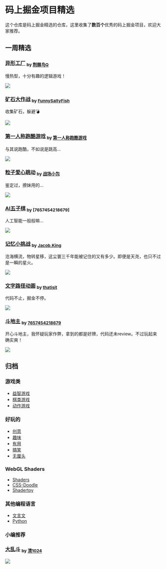 # 码上掘金项目精选

这个仓库是码上掘金精选的仓库，这里收集了**数百个**优秀的码上掘金项目，欢迎大家推荐。

## 一周精选

### [异形工厂](https://code.juejin.cn/pen/7157617542360465416) <sub> by [荆棘鸟Q](https://juejin.cn/user/1055183736157998) </sub>

慢热型，十分有趣的逻辑游戏！

![](https://p6-juejin.byteimg.com/tos-cn-i-k3u1fbpfcp/3d4e046dbb0445ce92ae782328a4b51b~tplv-k3u1fbpfcp-no-mark:400:400:400:0.awebp?1)

### [矿石大作战](https://code.juejin.cn/pen/7158032150456401951) <sub> by [FunnySaltyFish](https://juejin.cn/user/2673613109214333)</sub>

收集矿石，躲避💣

![](https://p9-juejin.byteimg.com/tos-cn-i-k3u1fbpfcp/1c1f0bb84f2b461b8d1e991eaa8a2c6b~tplv-k3u1fbpfcp-no-mark:400:400:400:0.awebp?)

### [第一人称跑酷游戏](https://code.juejin.cn/pen/7158651682354626591) <sub> by [第一人称跑酷游戏](https://code.juejin.cn/pen/7158651682354626591)</sub>

与其说跑酷，不如说是跳高…

![](https://p1-juejin.byteimg.com/tos-cn-i-k3u1fbpfcp/49ba4ae18b3a42209f54c31970e2b082~tplv-k3u1fbpfcp-no-mark:400:400:400:0.awebp?)

### [粒子爱心跳动](https://code.juejin.cn/pen/7165310573574848545) <sub> by [战场小包](https://juejin.cn/user/4424090519078430) </sub>

鉴定过，撩妹用的…

![](https://p1-juejin.byteimg.com/tos-cn-i-k3u1fbpfcp/bfc9ca4204f744c28a6e6f8aaa3ff08e~tplv-k3u1fbpfcp-no-mark:400:400:400:0.awebp?)

### [AI五子棋](https://code.juejin.cn/pen/7165504719518400526) <sub> by [7657454218679]</sub>

人工智能一般般嘛…

![](https://p6-juejin.byteimg.com/tos-cn-i-k3u1fbpfcp/6b7948f462404f8bbcc2089d254a5a70~tplv-k3u1fbpfcp-no-mark:400:400:400:0.awebp?)

### [记忆小挑战](https://code.juejin.cn/pen/7165762487818649638) <sub> by [Jacob.King](https://juejin.cn/user/3227821868326935)</sub>

沧海横流，物转星移，这尘寰三千年能被记住的又有多少。即便是天尧，也只不过是一瞬的星火。

![](https://p9-juejin.byteimg.com/tos-cn-i-k3u1fbpfcp/5f991511552d47bfb1505645c8d92343~tplv-k3u1fbpfcp-no-mark:400:400:400:0.awebp?)

### [文字路径动画](https://code.juejin.cn/pen/7160935003981873188) <sub> by [thatisit](https://juejin.cn/user/2330620383466893)</sub>

代码不止，掘金不停。

![](https://p9-juejin.byteimg.com/tos-cn-i-k3u1fbpfcp/b8f77ca41b944575a2af6bfc9f60bee3~tplv-k3u1fbpfcp-no-mark:400:400:400:0.awebp?)

### [斗地主](https://code.juejin.cn/pen/7165866010870808590) <sub> by [7657454218679](https://juejin.cn/user/3787146891108654)</sub>

开心斗地主，我怀疑玩家作弊，拿到的都是好牌，代码还未review。不过玩起来确实爽！

![](https://p9-juejin.byteimg.com/tos-cn-i-k3u1fbpfcp/5bdce90940184f9892da3b89c2d91a5f~tplv-k3u1fbpfcp-no-mark:400:400:400:0.awebp?)

## 归档

### 游戏类

- [益智游戏](docs/games.md#益智类游戏)
- [棋类游戏](docs/games.md#棋类游戏)
- [动作游戏](docs/games.md#动作类游戏)

### 好玩的

- [创意](docs/funny.md#创意)
- [趣味](docs/funny.md#趣味)
- [有用](docs/funny.md#有用)
- [搞笑](docs/funny.md#搞笑)
- [无厘头](docs/funny.md#无厘头)

### WebGL Shaders

- [Shaders](docs/shaders.md#shaders)
- [CSS-Doodle](docs/shaders.md#css-doodle)
- [Shadertoy](docs/shaders.md#shadertoy)

### 其他编程语言

- [文言文](docs/other-languages.md#文言文)
- [Python](docs/other-languages.md#pythonbrython)

### 小编推荐

### [大乱斗](https://code.juejin.cn/pen/7163113821949657103) <sub>by [清1024](https://juejin.cn/user/1825603141515336)</sub>

![](https://p3-juejin.byteimg.com/tos-cn-i-k3u1fbpfcp/a9f890b09962494b8bee2e98f8dd4b60~tplv-k3u1fbpfcp-no-mark:400:400:400:0.awebp)


